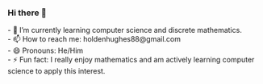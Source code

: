 ### Hi there 👋

<p>
- 🌱 I’m currently learning computer science and discrete mathematics. <br>
- 📫 How to reach me: holdenhughes88@gmail.com <br>
- 😄 Pronouns: He/Him <br>
- ⚡ Fun fact: I really enjoy mathematics and am actively learning computer science to apply this interest. <br>
</p>

